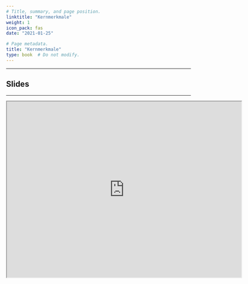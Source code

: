 ```yaml
---
# Title, summary, and page position.
linktitle: "Kernmerkmale"
weight: 1
icon_pack: fas
date: "2021-01-25"

# Page metadata.
title: "Kernmerkmale"
type: book  # Do not modify.
---
```


<style>
code{
  color: #2a7792;
}
.hljs{
  font-size: 14px
}

</style>

---

## Slides

---

<iframe src="https://drive.google.com/file/d/117bRqbY9wjSy8M7jakcYDjBxtYTMldmF/preview" width="640" height="480" allow="autoplay"></iframe>


<br>
